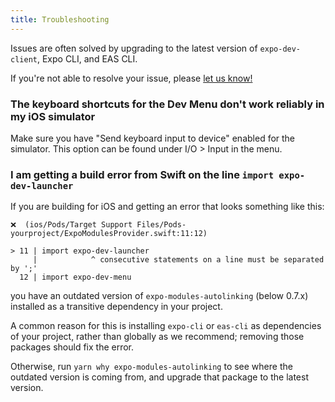 ```yaml
---
title: Troubleshooting
---
```


Issues are often solved by upgrading to the latest version of `expo-dev-client`, Expo CLI, and EAS CLI.

If you're not able to resolve your issue, please [let us know!](https://github.com/expo/expo/issues/new?template=dev_client_bug_report.yml)

### The keyboard shortcuts for the Dev Menu don't work reliably in my iOS simulator

Make sure you have "Send keyboard input to device" enabled for the simulator. This option can be found under I/O > Input in the menu.

### I am getting a build error from Swift on the line `import expo-dev-launcher`

If you are building for iOS and getting an error that looks something like this:

```
❌  (ios/Pods/Target Support Files/Pods-yourproject/ExpoModulesProvider.swift:11:12)

> 11 | import expo-dev-launcher
     |            ^ consecutive statements on a line must be separated by ';'
  12 | import expo-dev-menu
```

you have an outdated version of `expo-modules-autolinking` (below 0.7.x) installed as a transitive dependency in your project.

A common reason for this is installing `expo-cli` or `eas-cli` as dependencies of your project, rather than globally as we recommend; removing those packages should fix the error.

Otherwise, run `yarn why expo-modules-autolinking` to see where the outdated version is coming from, and upgrade that package to the latest version.
